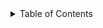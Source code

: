 

<details>

<summary>Table of Contents</summary>


7.1. [Scalar Math](scalar/README.md)*

7.2. [Display (Output)](display/README.md)
7.3. [Vectors](vector/README.md)
7.4. [Matrices](matrix/README.md)
7.5. [Linear Algebra](linear-algebra/README.md)
7.6. [Tensors (Cartesian)](tensor/README.md)
7.7. [File I/O](file-io/README.md)
7.8. [Debugging Modes](debug/README.md)


</details>

